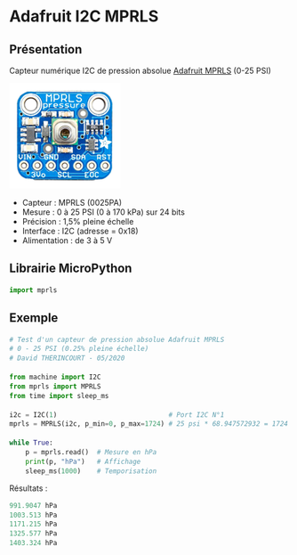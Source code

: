 # Adafruit I2C MPRLS

## Présentation

Capteur numérique I2C de pression absolue [Adafruit MPRLS](https://www.adafruit.com/product/3965) (0-25 PSI)

![adafruit_MPRLS](adafruit_MPRLS.png)



- Capteur : MPRLS (0025PA)
- Mesure :  0 à 25 PSI (0 à 170 kPa) sur 24 bits
- Précision : 1,5% pleine échelle
- Interface : I2C (adresse = 0x18)
- Alimentation : de 3 à 5 V

## Librairie MicroPython

```python
import mprls
```



## Exemple

```python
# Test d'un capteur de pression absolue Adafruit MPRLS
# 0 - 25 PSI (0.25% pleine échelle)
# David THERINCOURT - 05/2020

from machine import I2C
from mprls import MPRLS
from time import sleep_ms

i2c = I2C(1)                            # Port I2C N°1
mprls = MPRLS(i2c, p_min=0, p_max=1724) # 25 psi * 68.947572932 = 1724 hPa

while True:
    p = mprls.read()  # Mesure en hPa
    print(p, "hPa")   # Affichage
    sleep_ms(1000)    # Temporisation
```

Résultats :

```python
991.9047 hPa
1003.513 hPa
1171.215 hPa
1325.577 hPa
1403.324 hPa
```

